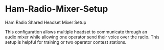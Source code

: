 # Ham-Radio-Mixer-Setup
Ham Radio Shared Headset Mixer Setup

This configuration allows multiple headset to communicate through an audio mixer while allowing one operator send their voice over the radio.  This setup is helpful for training or two operator contest stations.

